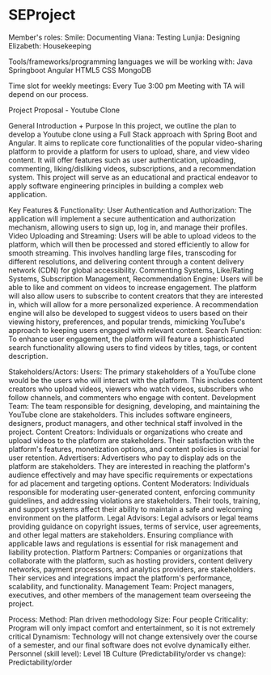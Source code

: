 # SEProject

Member's roles:
Smile: Documenting
Viana: Testing
Lunjia: Designing
Elizabeth: Housekeeping

Tools/frameworks/programming languages we will be working with:
Java
Springboot
Angular
HTML5
CSS
MongoDB

Time slot for weekly meetings:
Every Tue 3:00 pm
Meeting with TA will depend on our process.

Project Proposal - Youtube Clone

General Introduction + Purpose
In this project, we outline the plan to develop a Youtube clone using a Full Stack approach with Spring Boot and Angular. It aims to replicate core functionalities of the popular video-sharing platform to provide a platform for users to upload, share, and view video content. It will offer features such as user authentication, uploading, commenting, liking/disliking videos, subscriptions, and a recommendation system. This project will serve as an educational and practical endeavor to apply software engineering principles in building a complex web application.

Key Features & Functionality:
User Authentication and Authorization: The application will implement a secure authentication and authorization mechanism, allowing users to sign up, log in, and manage their profiles. 
Video Uploading and Streaming: Users will be able to upload videos to the platform, which will then be processed and stored efficiently to allow for smooth streaming. This involves handling large files, transcoding for different resolutions, and delivering content through a content delivery network (CDN) for global accessibility. 
Commenting Systems, Like/Rating Systems, Subscription Management, Recommendation Engine: Users will be able to like and comment on videos to increase engagement. The platform will also allow users to subscribe to content creators that they are interested in, which will allow for a more personalized experience. A recommendation engine will also be developed to suggest videos to users based on their viewing history, preferences, and popular trends, mimicking YouTube's approach to keeping users engaged with relevant content.
Search Function: To enhance user engagement, the platform will feature a sophisticated search functionality allowing users to find videos by titles, tags, or content description. 

Stakeholders/Actors:
Users: The primary stakeholders of a YouTube clone would be the users who will interact with the platform. This includes content creators who upload videos, viewers who watch videos, subscribers who follow channels, and commenters who engage with content.
Development Team: The team responsible for designing, developing, and maintaining the YouTube clone are stakeholders. This includes software engineers, designers, product managers, and other technical staff involved in the project.
Content Creators: Individuals or organizations who create and upload videos to the platform are stakeholders. Their satisfaction with the platform's features, monetization options, and content policies is crucial for user retention.
Advertisers: Advertisers who pay to display ads on the platform are stakeholders. They are interested in reaching the platform's audience effectively and may have specific requirements or expectations for ad placement and targeting options.
Content Moderators: Individuals responsible for moderating user-generated content, enforcing community guidelines, and addressing violations are stakeholders. Their tools, training, and support systems affect their ability to maintain a safe and welcoming environment on the platform.
Legal Advisors: Legal advisors or legal teams providing guidance on copyright issues, terms of service, user agreements, and other legal matters are stakeholders. Ensuring compliance with applicable laws and regulations is essential for risk management and liability protection.
Platform Partners: Companies or organizations that collaborate with the platform, such as hosting providers, content delivery networks, payment processors, and analytics providers, are stakeholders. Their services and integrations impact the platform's performance, scalability, and functionality.
Management Team: Project managers, executives, and other members of the management team overseeing the project. 

Process:
Method: Plan driven methodology
Size: Four people
Criticality: Program will only impact comfort and entertainment, so it is not extremely critical
Dynamism: Technology will not change extensively over the course of a semester, and our final software does not evolve dynamically either.
Personnel (skill level): Level 1B
Culture (Predictability/order vs change): Predictability/order
